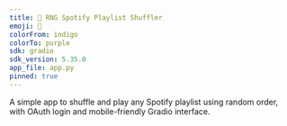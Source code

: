 ```yaml
---
title: 🎵 RNG Spotify Playlist Shuffler
emoji: 🔀
colorFrom: indigo
colorTo: purple
sdk: gradio
sdk_version: 5.35.0
app_file: app.py
pinned: true
---
```


A simple app to shuffle and play any Spotify playlist using random order, with OAuth login and mobile-friendly Gradio interface.
